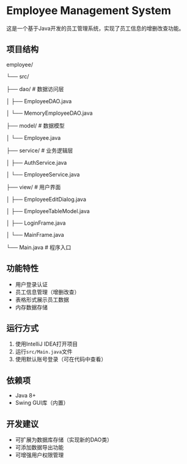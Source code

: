 # Employee Management System

这是一个基于Java开发的员工管理系统，实现了员工信息的增删改查功能。

## 项目结构

employee/ 

└── src/ 

├── dao/ # 数据访问层 

│ ├── EmployeeDAO.java 

│ └── MemoryEmployeeDAO.java 

├── model/ # 数据模型 

│ └── Employee.java 

├── service/ # 业务逻辑层 

│ ├── AuthService.java

 │ └── EmployeeService.java

 ├── view/ # 用户界面

 │ ├── EmployeeEditDialog.java

 │ ├── EmployeeTableModel.java

 │ ├── LoginFrame.java

 │ └── MainFrame.java

 └── Main.java # 程序入口

## 功能特性

- 用户登录认证
- 员工信息管理（增删改查）
- 表格形式展示员工数据
- 内存数据存储

## 运行方式
1. 使用IntelliJ IDEA打开项目
2. 运行`src/Main.java`文件
3. 使用默认账号登录（可在代码中查看）

## 依赖项
- Java 8+
- Swing GUI库（内置）

## 开发建议
- 可扩展为数据库存储（实现新的DAO类）
- 可添加数据导出功能
- 可增强用户权限管理